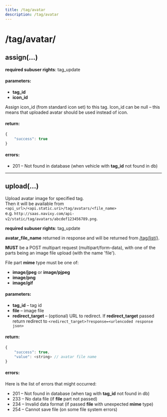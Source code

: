 ```yaml
---
title: /tag/avatar
description: /tag/avatar
---
```


# /tag/avatar/



## assign(…)
**required subuser rights**: tag_update

#### parameters:

* **tag_id**
* **icon_id**

Assign icon_id (from standard icon set) to this tag. Icon_id can be null – this means that uploaded avatar should be used instead of icon.

#### return:
```js
{
    "success": true
}
```

#### errors:
* 201 – Not found in database (when vehicle with **tag_id** not found in db)



---
## upload(…)
Upload avatar image for specified tag.<br>
Then it will be available from `<api_url>/<api.static.uri>/tag/avatars/<file_name>`<br>
e.g. `http://saas.navixy.com/api-v2/static/tag/avatars/abcdef123456789.png`.

**required subuser rights**: tag_update

**avatar_file_name** returned in response and will be returned from [/tag/list()](./tag.md#list).

**MUST** be a POST multipart request (multipart/form-data), with one of the parts being an image file upload (with the name 'file').

File part **mime** type must be one of:

*   **image/jpeg** or **image/pjpeg**
*   **image/png**
*   **image/gif**

#### parameters:

*   **tag_id** – tag id
*   **file** – image file
*   **redirect_target** – (optional) URL to redirect. If **redirect_target** passed return redirect to `<redirect_target>?response=<urlencoded response json>`

#### return:
```js
{
    "success": true,
    "value": <string> // avatar file name
}
```

#### errors:
Here is the list of errors that might occurred:

*   201 – Not found in database (when tag with **tag_id** not found in db)
*   233 – No data file (if **file** part not passed)
*   234 – Invalid data format (if passed **file** with unexpected **mime** type)
*   254 – Cannot save file (on some file system errors)
